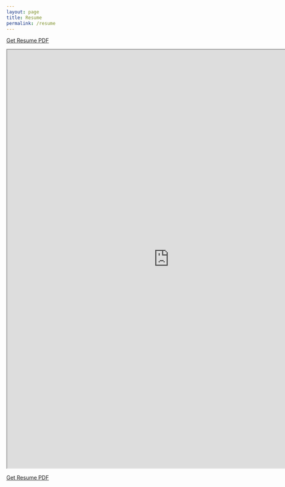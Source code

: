 ```yaml
---
layout: page
title: Resume
permalink: /resume
---
```


<a href="/files/resume.pdf" target="_blank"> Get Resume PDF</a>

<iframe src="https://resume.creddle.io/embed/8fazhimqhx2"
width="850" height="1100" seamless></iframe>

<a href="/files/resume_v1.pdf" target="_blank"> Get Resume PDF</a>
